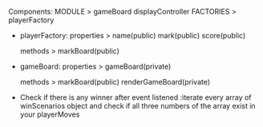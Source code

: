 Components: MODULE >
                    gameBoard
                    displayController
            FACTORIES >
                    playerFactory

- playerFactory:
    properties > name(public)
                 mark(public)
                 score(public)

    methods > markBoard(public)

- gameBoard:
    properties > gameBoard(private)

    methods > markBoard(public)
              renderGameBoard(private)

<!-- - Gameboard is an array with 9 indexes, each one of them belong to a square in the display -->
<!-- - Switch between player 1 and player 2 between turns -->
<!-- - Store values of text content inside the array
    :assign an id with a number to every square
    :use it as an index indicator to later push the value inside into the array -->

- Check if there is any winner after event listened
    :iterate every array of winScenarios object and check if all three numbers of the array exist in your playerMoves